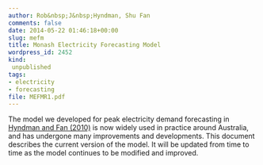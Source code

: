 ```yaml
---
author: Rob&nbsp;J&nbsp;Hyndman, Shu Fan
comments: false
date: 2014-05-22 01:46:18+00:00
slug: mefm
title: Monash Electricity Forecasting Model
wordpress_id: 2452
kind:
 unpublished
tags:
- electricity
- forecasting
file: MEFMR1.pdf
---
```


The model we developed for peak electricity demand forecasting in [Hyndman and Fan (2010)](/publications/peak-electricity-demand/) is now widely used in practice around Australia, and has undergone many improvements and developments. This document describes the current version of the model. It will be updated from time to time as the model continues to be modified and improved.

